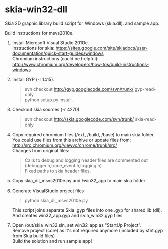 skia-win32-dll
==============

Skia 2D graphic library build script for Windows (skia.dll).
and sample app.

Build instructions for msvs2010e.

1. Install Microsoft Visual Studio 2010e.  
Instructions for skia: https://sites.google.com/site/skiadocs/user-documentation/quick-start-guides/windows  
Chromium instructions (could be helpful): http://www.chromium.org/developers/how-tos/build-instructions-windows  

2. Install GYP (-r 1415).
    >svn checkout http://gyp.googlecode.com/svn/trunk/ gyp-read-only  
    >python setup.py install.

3. Checkout skia sources (-r 4270).
    >svn checkout http://skia.googlecode.com/svn/trunk/ skia-read-only
    
4. Copy required chromium files (/ext, /build, /base) to main skia folder.  
You could use files from this archive or update files from:
http://src.chromium.org/viewvc/chrome/trunk/src/  
Changes from original files:  
    >Calls to debug and logging header files are commented out (debugger.h,trace_event.h,logging.h).  
    >Fixed paths to skia header files.

5. Copy skia_dll_msvs2010e.py and /win32_app to main skia folder

6. Generate VisualStudio project files:
    >python skia_dll_msvs2010e.py  

    This script joins separate Skia .gyp files into one .gyp for shared lib (dll).
    And creates win32_app.gyp and skia_win32.gyp files

7. Open /out/skia_win32.sln, set win32_app as "StartUp Project".  
Remove project (core) as it's not required anymore (included by sfnt.gyp from Skia build files)  
Build the solution and run sample app!
